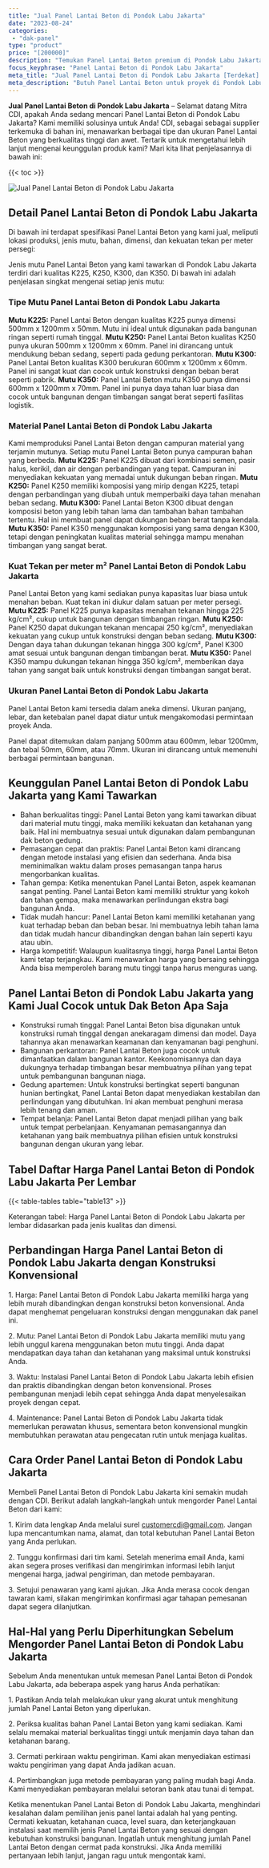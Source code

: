 ```yaml
---
title: "Jual Panel Lantai Beton di Pondok Labu Jakarta"
date: "2023-08-24"
categories:
 - "dak-panel"
type: "product"
price: "[200000]"
description: "Temukan Panel Lantai Beton premium di Pondok Labu Jakarta. Solusi ideal untuk proyek konstruksi dengan kualitas unggul, Panel Lantai Beton memberikan ketahanan optimal untuk lantai dak. Konsultasi gratis."
focus_keyphrase: "Panel Lantai Beton di Pondok Labu Jakarta"
meta_title: "Jual Panel Lantai Beton di Pondok Labu Jakarta [Terdekat] - CDI"
meta_description: "Butuh Panel Lantai Beton untuk proyek di Pondok Labu Jakarta?. Tersedia Panel Lantai Beton premium untuk proyek konstruksi. Promo menarik hanya di sini."
---
```


**Jual Panel Lantai Beton di Pondok Labu Jakarta** – Selamat datang Mitra CDI, apakah Anda sedang mencari Panel Lantai Beton di Pondok Labu Jakarta? Kami memiliki solusinya untuk Anda! CDI, sebagai sebagai supplier terkemuka di bahan ini, menawarkan berbagai tipe dan ukuran Panel Lantai Beton yang berkualitas tinggi dan awet. Tertarik untuk mengetahui lebih lanjut mengenai keunggulan produk kami? Mari kita lihat penjelasannya di bawah ini:

{{< toc >}}

![Jual Panel Lantai Beton di Pondok Labu Jakarta](/images/dak-panel/dak-panel-22.jpg)

## Detail Panel Lantai Beton di Pondok Labu Jakarta

Di bawah ini terdapat spesifikasi Panel Lantai Beton yang kami jual, meliputi lokasi produksi, jenis mutu, bahan, dimensi, dan kekuatan tekan per meter persegi:

Jenis mutu Panel Lantai Beton yang kami tawarkan di Pondok Labu Jakarta terdiri dari kualitas K225, K250, K300, dan K350. Di bawah ini adalah penjelasan singkat mengenai setiap jenis mutu:

### Tipe Mutu Panel Lantai Beton di Pondok Labu Jakarta

**Mutu K225:** Panel Lantai Beton dengan kualitas K225 punya dimensi 500mm x 1200mm x 50mm. Mutu ini ideal untuk digunakan pada bangunan ringan seperti rumah tinggal.
**Mutu K250:** Panel Lantai Beton kualitas K250 punya ukuran 500mm x 1200mm x 60mm. Panel ini dirancang untuk mendukung beban sedang, seperti pada gedung perkantoran.
**Mutu K300:** Panel Lantai Beton kualitas K300 berukuran 600mm x 1200mm x 60mm. Panel ini sangat kuat dan cocok untuk konstruksi dengan beban berat seperti pabrik.
**Mutu K350:** Panel Lantai Beton mutu K350 punya dimensi 600mm x 1200mm x 70mm. Panel ini punya daya tahan luar biasa dan cocok untuk bangunan dengan timbangan sangat berat seperti fasilitas logistik.

### Material Panel Lantai Beton di Pondok Labu Jakarta

Kami memproduksi Panel Lantai Beton dengan campuran material yang terjamin mutunya. Setiap mutu Panel Lantai Beton punya campuran bahan yang berbeda.
**Mutu K225:** Panel K225 dibuat dari kombinasi semen, pasir halus, kerikil, dan air dengan perbandingan yang tepat. Campuran ini menyediakan kekuatan yang memadai untuk dukungan beban ringan.
**Mutu K250:** Panel K250 memiliki komposisi yang mirip dengan K225, tetapi dengan perbandingan yang diubah untuk memperbaiki daya tahan menahan beban sedang.
**Mutu K300:** Panel Lantai Beton K300 dibuat dengan komposisi beton yang lebih tahan lama dan tambahan bahan tambahan tertentu. Hal ini membuat panel dapat dukungan beban berat tanpa kendala.
**Mutu K350:** Panel K350 menggunakan komposisi yang sama dengan K300, tetapi dengan peningkatan kualitas material sehingga mampu menahan timbangan yang sangat berat.

### Kuat Tekan per meter m² Panel Lantai Beton di Pondok Labu Jakarta

Panel Lantai Beton yang kami sediakan punya kapasitas luar biasa untuk menahan beban. Kuat tekan ini diukur dalam satuan per meter persegi.
**Mutu K225:** Panel K225 punya kapasitas menahan tekanan hingga 225 kg/cm², cukup untuk bangunan dengan timbangan ringan.
**Mutu K250:** Panel K250 dapat dukungan tekanan mencapai 250 kg/cm², menyediakan kekuatan yang cukup untuk konstruksi dengan beban sedang.
**Mutu K300:** Dengan daya tahan dukungan tekanan hingga 300 kg/cm², Panel K300 amat sesuai untuk bangunan dengan timbangan berat.
**Mutu K350:** Panel K350 mampu dukungan tekanan hingga 350 kg/cm², memberikan daya tahan yang sangat baik untuk konstruksi dengan timbangan sangat berat.

### Ukuran Panel Lantai Beton di Pondok Labu Jakarta

Panel Lantai Beton kami tersedia dalam aneka dimensi. Ukuran panjang, lebar, dan ketebalan panel dapat diatur untuk mengakomodasi permintaan proyek Anda.

Panel dapat ditemukan dalam panjang 500mm atau 600mm, lebar 1200mm, dan tebal 50mm, 60mm, atau 70mm. Ukuran ini dirancang untuk memenuhi berbagai permintaan bangunan.

## Keunggulan Panel Lantai Beton di Pondok Labu Jakarta yang Kami Tawarkan

*   Bahan berkualitas tinggi: Panel Lantai Beton yang kami tawarkan dibuat dari material mutu tinggi, maka memiliki kekuatan dan ketahanan yang baik. Hal ini membuatnya sesuai untuk digunakan dalam pembangunan dak beton gedung.
*   Pemasangan cepat dan praktis: Panel Lantai Beton kami dirancang dengan metode instalasi yang efisien dan sederhana. Anda bisa meminimalkan waktu dalam proses pemasangan tanpa harus mengorbankan kualitas.
*   Tahan gempa: Ketika menentukan Panel Lantai Beton, aspek keamanan sangat penting. Panel Lantai Beton kami memiliki struktur yang kokoh dan tahan gempa, maka menawarkan perlindungan ekstra bagi bangunan Anda.
*   Tidak mudah hancur: Panel Lantai Beton kami memiliki ketahanan yang kuat terhadap beban dan beban besar. Ini membuatnya lebih tahan lama dan tidak mudah hancur dibandingkan dengan bahan lain seperti kayu atau ubin.
*   Harga kompetitif: Walaupun kualitasnya tinggi, harga Panel Lantai Beton kami tetap terjangkau. Kami menawarkan harga yang bersaing sehingga Anda bisa memperoleh barang mutu tinggi tanpa harus menguras uang.

## Panel Lantai Beton di Pondok Labu Jakarta yang Kami Jual Cocok untuk Dak Beton Apa Saja

*   Konstruksi rumah tinggal: Panel Lantai Beton bisa digunakan untuk konstruksi rumah tinggal dengan anekaragam dimensi dan model. Daya tahannya akan menawarkan keamanan dan kenyamanan bagi penghuni.
*   Bangunan perkantoran: Panel Lantai Beton juga cocok untuk dimanfaatkan dalam bangunan kantor. Keekonomisannya dan daya dukungnya terhadap timbangan besar membuatnya pilihan yang tepat untuk pembangunan bangunan niaga.
*   Gedung apartemen: Untuk konstruksi bertingkat seperti bangunan hunian bertingkat, Panel Lantai Beton dapat menyediakan kestabilan dan perlindungan yang dibutuhkan. Ini akan membuat penghuni merasa lebih tenang dan aman.
*   Tempat belanja: Panel Lantai Beton dapat menjadi pilihan yang baik untuk tempat perbelanjaan. Kenyamanan pemasangannya dan ketahanan yang baik membuatnya pilihan efisien untuk konstruksi bangunan dengan ukuran yang lebar.

## Tabel Daftar Harga Panel Lantai Beton di Pondok Labu Jakarta Per Lembar

{{< table-tables table="table13" >}}

Keterangan tabel: Harga Panel Lantai Beton di Pondok Labu Jakarta per lembar didasarkan pada jenis kualitas dan dimensi.

## Perbandingan Harga Panel Lantai Beton di Pondok Labu Jakarta dengan Konstruksi Konvensional

1\.  Harga: Panel Lantai Beton di Pondok Labu Jakarta memiliki harga yang lebih murah dibandingkan dengan konstruksi beton konvensional. Anda dapat menghemat pengeluaran konstruksi dengan menggunakan dak panel ini.

2\.  Mutu: Panel Lantai Beton di Pondok Labu Jakarta memiliki mutu yang lebih unggul karena menggunakan beton mutu tinggi. Anda dapat mendapatkan daya tahan dan ketahanan yang maksimal untuk konstruksi Anda.

3\.  Waktu: Instalasi Panel Lantai Beton di Pondok Labu Jakarta lebih efisien dan praktis dibandingkan dengan beton konvensional. Proses pembangunan menjadi lebih cepat sehingga Anda dapat menyelesaikan proyek dengan cepat.

4\.  Maintenance: Panel Lantai Beton di Pondok Labu Jakarta tidak memerlukan perawatan khusus, sementara beton konvensional mungkin membutuhkan perawatan atau pengecatan rutin untuk menjaga kualitas.

## Cara Order Panel Lantai Beton di Pondok Labu Jakarta

Membeli Panel Lantai Beton di Pondok Labu Jakarta kini semakin mudah dengan CDI. Berikut adalah langkah-langkah untuk mengorder Panel Lantai Beton dari kami:

1\.  Kirim data lengkap Anda melalui surel customercdi@gmail.com. Jangan lupa mencantumkan nama, alamat, dan total kebutuhan Panel Lantai Beton yang Anda perlukan.

2\.  Tunggu konfirmasi dari tim kami. Setelah menerima email Anda, kami akan segera proses verifikasi dan mengirimkan informasi lebih lanjut mengenai harga, jadwal pengiriman, dan metode pembayaran.

3\.  Setujui penawaran yang kami ajukan. Jika Anda merasa cocok dengan tawaran kami, silakan mengirimkan konfirmasi agar tahapan pemesanan dapat segera dilanjutkan.

## Hal-Hal yang Perlu Diperhitungkan Sebelum Mengorder Panel Lantai Beton di Pondok Labu Jakarta

Sebelum Anda menentukan untuk memesan Panel Lantai Beton di Pondok Labu Jakarta, ada beberapa aspek yang harus Anda perhatikan:

1\.  Pastikan Anda telah melakukan ukur yang akurat untuk menghitung jumlah Panel Lantai Beton yang diperlukan.

2\.  Periksa kualitas bahan Panel Lantai Beton yang kami sediakan. Kami selalu memakai material berkualitas tinggi untuk menjamin daya tahan dan ketahanan barang.

3\.  Cermati perkiraan waktu pengiriman. Kami akan menyediakan estimasi waktu pengiriman yang dapat Anda jadikan acuan.

4\.  Pertimbangkan juga metode pembayaran yang paling mudah bagi Anda. Kami menyediakan pembayaran melalui setoran bank atau tunai di tempat.

Ketika menentukan Panel Lantai Beton di Pondok Labu Jakarta, menghindari kesalahan dalam pemilihan jenis panel lantai adalah hal yang penting. Cermati kekuatan, ketahanan cuaca, level suara, dan keterjangkauan instalasi saat memilih jenis Panel Lantai Beton yang sesuai dengan kebutuhan konstruksi bangunan. Ingatlah untuk menghitung jumlah Panel Lantai Beton dengan cermat pada konstruksi. Jika Anda memiliki pertanyaan lebih lanjut, jangan ragu untuk mengontak kami.